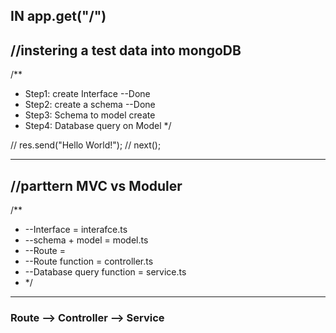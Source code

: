 ## IN app.get("/")

## //instering a test data into mongoDB

/\*\*

- Step1: create Interface --Done
- Step2: create a schema --Done
- Step3: Schema to model create
- Step4: Database query on Model
  \*/

// res.send("Hello World!");
// next();

---

## //parttern MVC vs Moduler

/\*\*

- --Interface = interafce.ts
- --schema + model = model.ts
- --Route =
- --Route function = controller.ts
- --Database query function = service.ts
- \*/

----------
### Route --> Controller --> Service